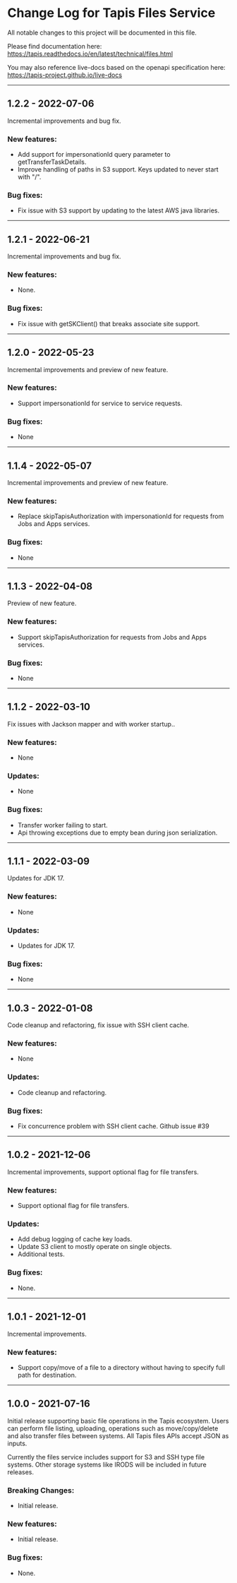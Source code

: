# Change Log for Tapis Files Service

All notable changes to this project will be documented in this file.

Please find documentation here:
https://tapis.readthedocs.io/en/latest/technical/files.html

You may also reference live-docs based on the openapi specification here:
https://tapis-project.github.io/live-docs

---------------------------------------------------------------------------
## 1.2.2 - 2022-07-06

Incremental improvements and bug fix.

### New features:
- Add support for impersonationId query parameter to getTransferTaskDetails.
- Improve handling of paths in S3 support. Keys updated to never start with "/".

### Bug fixes:
- Fix issue with S3 support by updating to the latest AWS java libraries.

---------------------------------------------------------------------------
## 1.2.1 - 2022-06-21

Incremental improvements and bug fix.

### New features:
- None.

### Bug fixes:
- Fix issue with getSKClient() that breaks associate site support.

---------------------------------------------------------------------------
## 1.2.0 - 2022-05-23

Incremental improvements and preview of new feature.

### New features:
- Support impersonationId for service to service requests.

### Bug fixes:
- None

---------------------------------------------------------------------------
## 1.1.4 - 2022-05-07

Incremental improvements and preview of new feature.

### New features:
- Replace skipTapisAuthorization with impersonationId for requests from Jobs and Apps services.

### Bug fixes:
- None

---------------------------------------------------------------------------
## 1.1.3 - 2022-04-08

Preview of new feature.

### New features:
- Support skipTapisAuthorization for requests from Jobs and Apps services.

### Bug fixes:
- None

---------------------------------------------------------------------------
## 1.1.2 - 2022-03-10

Fix issues with Jackson mapper and with worker startup..

### New features:
- None

### Updates:
- None

### Bug fixes:
- Transfer worker failing to start.
- Api throwing exceptions due to empty bean during json serialization.

---------------------------------------------------------------------------
## 1.1.1 - 2022-03-09

Updates for JDK 17.

### New features:
- None

### Updates:
- Updates for JDK 17.

### Bug fixes:
- None

---------------------------------------------------------------------------
## 1.0.3 - 2022-01-08

Code cleanup and refactoring, fix issue with SSH client cache.

### New features:
- None

### Updates:
- Code cleanup and refactoring.

### Bug fixes:
- Fix concurrence problem with SSH client cache. Github issue #39

---------------------------------------------------------------------------
## 1.0.2 - 2021-12-06

Incremental improvements, support optional flag for file transfers.

### New features:
- Support optional flag for file transfers.

### Updates:
- Add debug logging of cache key loads.
- Update S3 client to mostly operate on single objects.
- Additional tests.

### Bug fixes:
- None.

---------------------------------------------------------------------------
## 1.0.1 - 2021-12-01

Incremental improvements.

### New features:
- Support copy/move of a file to a directory without having to specify full path for destination.

---------------------------------------------------------------------------
## 1.0.0 - 2021-07-16

Initial release supporting basic file operations in the Tapis ecosystem.
Users can perform file listing, uploading, operations such as move/copy/delete
and also transfer files between systems. All Tapis files APIs accept JSON as inputs.

Currently the files service includes support for S3 and SSH type file systems. Other
storage systems like IRODS will be included in future releases.

### Breaking Changes:
- Initial release.

### New features:
 - Initial release.

### Bug fixes:
- None.
